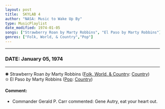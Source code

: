 ```yaml
---
layout: post
title:  SKYLAB 4
author: "NASA: Music to Wake Up By"
type: MusicPlaylist
date_modified: 1974-01-05
songs: ["Strawberry Roan by Marty Robbins", "El Paso by Marty Robbins"]
genres: ["Folk, World, & Country","Pop"]
---
```


----
### DATE: January 05, 1974
----
✺ Strawberry Roan *by* Marty Robbins ([Folk, World, & Country](https://www.discogs.com/genre/Folk%2C%20World%2C%20%26%20Country): [Country](https://www.discogs.com/style/Country)) <a target="blank_" href="https://www.discogs.com/Marty-Robbins-El-Paso-Running-Gun-Strawberry-Roan-They-Are-Hangin-Me-Tonight/release/10113085">
    <i class="fas fa-compact-disc"
       title="Discogs entry for this song"
       alt="Discogs entry for this song"
       style="font-size: 1.1em;"></i></a>
      &nbsp;<br />
✫ El Paso *by* Marty Robbins ([Pop](https://www.discogs.com/genre/Pop): [Country](https://www.discogs.com/style/Country)) <a target="blank_" href="https://www.discogs.com/Marty-Robbins-El-Paso/release/5327815">
    <i class="fas fa-compact-disc"
       title="Discogs entry for this song"
       alt="Discogs entry for this song"
       style="font-size: 1.1em;"></i></a>
    

#### Comment:
* Commander Gerald P. Carr commented: Gene Autry, eat your heart out.




<br/>
<center>
	<a target="_blank"
	   href="https://twitter.com/intent/tweet?hashtags=Space,NASA,Playlist,NASAWakeupCalls,SpaceProgram&text=🚀 {{ page.author}}, '{{ page.songs.first }}' {{ page.title }}, {{ page.date | date: '%B %d, %Y' }}, {{ site.url }}{{ page.url }}&via=nasawakeupcalls"><i class="fab fa-twitter" title="Tweet this page" alt="Tweet this page" style="font-size: 1.3em;"></i></a>
	&nbsp; 	<i class="fas fa-user-astronaut" style="font-size: 1.5em;"></i> &nbsp;
    <a id="custom_amazon_link"
       type="amzn" search="#"
       category="popular music">
    <i class="fab fa-amazon" style="font-size: 1.3em;"></i></a>
</center>

<!-- Randomly resolve an individual entry from a song array -->
<script src="/assets/javascript/seedrandom.min.js"></script>
<script>
  var wake_me_up = ["Strawberry Roan by Marty Robbins", "El Paso by Marty Robbins"];
  var prng = new Math.seedrandom();
  function randomSong() {
    song = wake_me_up[Math.floor(Math.random() * wake_me_up.length)];
    var amazon_link = document.getElementById("custom_amazon_link");
    amazon_link.setAttribute("search", song);
  }
  window.onload = randomSong();
</script>
